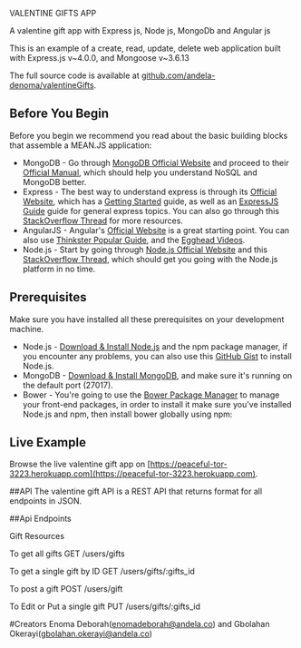 VALENTINE GIFTS APP

A valentine gift app with Express js, Node js, MongoDb and Angular js

This is an example of a create, read, update, delete web application built with Express.js v~4.0.0, and Mongoose v~3.6.13 

The full source code is available at [github.com/andela-denoma/valentineGifts](https://github.com/andela-denoma/valentineGifts).

## Before You Begin 
Before you begin we recommend you read about the basic building blocks that assemble a MEAN.JS application: 
* MongoDB - Go through [MongoDB Official Website](http://mongodb.org/) and proceed to their [Official Manual](http://docs.mongodb.org/manual/), which should help you understand NoSQL and MongoDB better.
* Express - The best way to understand express is through its [Official Website](http://expressjs.com/), which has a [Getting Started](http://expressjs.com/starter/installing.html) guide, as well as an [ExpressJS Guide](http://expressjs.com/guide/error-handling.html) guide for general express topics. You can also go through this [StackOverflow Thread](http://stackoverflow.com/questions/8144214/learning-express-for-node-js) for more resources.
* AngularJS - Angular's [Official Website](http://angularjs.org/) is a great starting point. You can also use [Thinkster Popular Guide](http://www.thinkster.io/), and the [Egghead Videos](https://egghead.io/).
* Node.js - Start by going through [Node.js Official Website](http://nodejs.org/) and this [StackOverflow Thread](http://stackoverflow.com/questions/2353818/how-do-i-get-started-with-node-js), which should get you going with the Node.js platform in no time.

## Prerequisites
Make sure you have installed all these prerequisites on your development machine.
* Node.js - [Download & Install Node.js](http://www.nodejs.org/download/) and the npm package manager, if you encounter any problems, you can also use this [GitHub Gist](https://gist.github.com/isaacs/579814) to install Node.js.
* MongoDB - [Download & Install MongoDB](http://www.mongodb.org/downloads), and make sure it's running on the default port (27017).
* Bower - You're going to use the [Bower Package Manager](http://bower.io/) to manage your front-end packages, in order to install it make sure you've installed Node.js and npm, then install bower globally using npm:

## Live Example
Browse the live valentine gift app on [https://peaceful-tor-3223.herokuapp.com](https://peaceful-tor-3223.herokuapp.com).

##API
The valentine gift API is a REST API that returns format for all endpoints in JSON.

##Api Endpoints

Gift Resources

To get all gifts
GET /users/gifts

To get a single gift by ID
GET /users/gifts/:gifts_id
  
To post a gift
POST /users/gift

To Edit or Put a single gift
PUT /users/gifts/:gifts_id

#Creators
Enoma Deborah(enomadeborah@andela.co) and 
Gbolahan Okerayi(gbolahan.okerayi@andela.co)